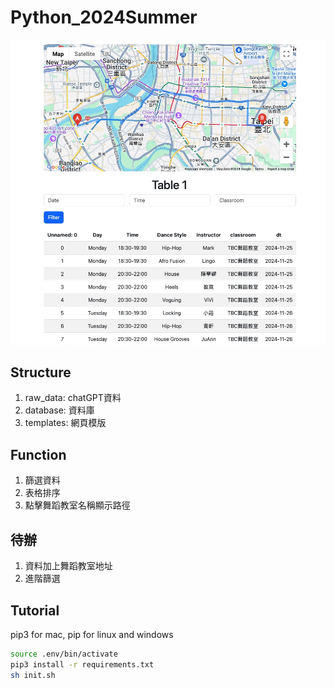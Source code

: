 # Python_2024Summer
![Sample Screenshot](sample.jpg)
## Structure
1. raw_data: chatGPT資料
2. database: 資料庫
3. templates: 網頁模版

## Function
1. 篩選資料
2. 表格排序
3. 點擊舞蹈教室名稱顯示路徑

## 待辦
1. 資料加上舞蹈教室地址
2. 進階篩選

## Tutorial
pip3 for mac, pip for linux and windows
```sh
source .env/bin/activate
pip3 install -r requirements.txt
sh init.sh
```
